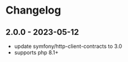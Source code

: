 # Changelog

## 2.0.0 - 2023-05-12

- update symfony/http-client-contracts to 3.0
- supports php 8.1+
